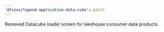 ```yaml
---
'@finos/legend-application-data-cube': patch
---
```


Removed Datacube loader screen for lakehouse consumer data products.
